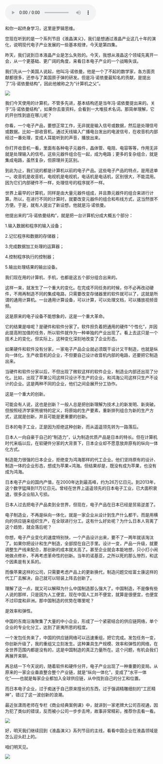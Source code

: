 <audio src="http://igetoss.cdn.igetget.com/mp3/201707/05/201707051738179733735392.mp3" controls="controls">您的浏览器不支持 audio 标签。</audio><p>和你一起终身学习，这里是罗辑思维。</p><p>您现在听到的是一个系列节目《液晶演义》，我们是想通过液晶产业这几十年的演化，说明现代电子产业发展的一些基本规律，今天是第四集。</p><p>昨天，我们说到日本液晶产业是怎么失败的。今天，我想从液晶这个领域先离开一会，从一个更基础、更广阔的角度，来看日本电子产业的一个战略失误。</p><p>我们先从一个美国人说起，他叫冯·诺依曼。他是一个了不起的数学家，各方面贡献都很多，还参与了美国原子弹的研发。但是冯·诺依曼最知名的贡献，是提出了“冯·诺依曼结构”，因此他被称之为“计算机之父”。</p><img src="https://piccdn.igetget.com/img/201707/05/201707052125424527381520.jpg" /><p>我们今天使用的计算机，不管多先进，基本结构还是当年冯·诺依曼提出来的。关于“冯·诺依曼结构”，如果你去查资料，会看到一大堆技术名词。那简单理解，它的开创性到底在哪儿呢？</p><p>你看，一个电子产品，要想正常工作，无非就是输入信号或数据，然后是处理信号或数据。比如一部收音机，通过天线输入广播电台发出的电波信号，在收音机内部经过一番处理，变成人耳能听到的声音，播放出来。</p><p>你打开收音机一看，里面有各种电子元器件，晶体管、电阻、电容等等，作用无非就是处理输入的信号。这些元器件组合在一起，成为电路；更多的复杂组合，就是集成电路，虽然复杂，但原理并无区别。</p><p>到此为止，我们说的都是计算机以前的电子产品。这些电子产品的特点，是用途单一。收音机是收音机，电视机是电视机，电话机是电话机，区别很大，不能混用。因为它们内部硬件不一样，处理信号的程序就不一样。</p><p>世界上最早的计算机，同样是由大量元器件组成，并且靠元器件的组合来进行计算。所以，在进行不同的计算时，就要改变元器件的组合和布线方式，这当然很不方便。于是，就有人提出了新设想，他就是冯·诺依曼。</p><p>他提出来的“冯·诺依曼结构”，就是把一台计算机分成大概五个部分：</p><p>1.输入数据和程序的输入设备；</p><p>2.记忆程序和数据的存储器；</p><p>3.完成数据加工处理的运算器；</p><p>4.控制程序执行的控制器；</p><p>5.输出处理结果的输出设备。</p><p>我们现在用的计算机、手机，也都是这五个部分组合出来的。</p><p>这样一来，就发生了一个重大的变化。在完成不同任务的时候，你不必再改动硬件，不用再制造不同的集成电路，只需要改变存储器里的软件就可以了，这就是所谓的通用计算机。一台通用计算设备，可以计算，可以处理文档，可以播放视频音频。</p><p>这是原来的电子设备不能想象的，这是一个重大革命。</p><p>它的结果是啥呢？是硬件和软件分家了。软件担负着把通用的硬件“个性化”，并因此提高附加值的任务，所以软件就作为一种单独的产业出现了。看上去这只是一个技术上的变化，但实际上，这种变化深刻地改变了企业形态。</p><p>如果硬件和软件没有分家，一家电子产品企业就必须既干设计又干制造，也就是纵向一体化。生产收音机的企业，不但要自己设计收音机内部的电路，还要把它制造出来。</p><p>当硬件和软件分家以后，不但出现了微软这样的软件企业，制造业内部还出现了分化。比如，出现了苹果公司这样只设计不生产的企业，和鸿海公司这样只生产不设计的企业。这是两种不同的企业，他们之间会展开分工协作。</p><p>这是一个重大的创新。</p><p>可能会有人说，这也是创新？一般人总是把创新理解为技术上的新发明、新突破。但按照经济学家熊彼特的定义，将原始的生产要素，重新排列组合为新的生产方式，这就是创新，并且可能是更重要的创新。</p><p>日本的电子工业，正是因为拒绝这种创新，而从遥遥领先转为一路落后。</p><p>日本人一向自豪于自己的“制造力”，认为制造优质产品是日本的特长。但在计算机时代来临以后，在软硬件分家的大背景下，日本企业却不愿意放弃原有的纵向一体化方式。</p><p>制造能力很强的日本企业，拒绝变为鸿海那样的代工企业。他们坚持原有的设计、制造一体的企业形态，想成为苹果+鸿海。但结果却是，既没有成为苹果，也没有成为鸿海。</p><p>日本电子产业的国内产值，在2000年达到最高峰，约为26万亿日元。到2013年，这个数字猛降到11万亿日元。曾经在世界上遥遥领先的日本电子工业，已大面积衰退，很多企业陷入亏损。</p><p>日本人过去把电子产品卖到全世界，但现在，电子产品在日本已经是贸易逆差了。</p><p>电子制造业，不再是纵向一体化，就是一家企业从设计到生产什么都干。而是用横向的供应链来组织生产，在全球进行分工。这有什么好处呢？为什么日本人背离了这个趋势，就会落后呢？</p><p>你想，电子产业变化的速度特别快，一个产品设计出来，要不了一两年就该淘汰了。如果你把设计和生产制造，全部捏在自己手里。设计一变，产品一升级，就要调整生产线来配合，那创新的成本就太高了。甚至企业就会本能地想，只小打小闹地做点修补，不再考虑革命性的创新。当年的诺基亚，之所以死的那么惨烈，和这个因素是有关系的。</p><p>而像苹果这样的公司，只需要考虑产品上的更新换代，制造问题交给富士康这样的代工厂去解决，自己就可以轻装上阵去创新了。</p><p>理解了这一点，就又可以解释为什么中国制造那么强大了。中国制造，不是像有些人说的那样，只是因为人工便宜。现在中国人工并不便宜，就算是很便宜，也便宜不过印度和非洲。那中国制造的优势在哪里呢？</p><p>是效率和弹性。</p><p>中国的东南沿海聚集了大量的中小企业，形成了一个紧密结合的供应链网络，单个企业的专业化分工，达到了匪夷所思的程度。</p><p>一个发包任务来了，中国的供应链网络可以迅速重组，把它完成。发包任务一变，你创新升级了，我的重组又立刻发生。这种兼具生产规模、效率和弹性的网络，在全世界范围内都是没有的，这是中国制造的真正力量所在。这个问题，有机会我们再展开来聊。</p><p>再总结一下今天说的，随着软件和硬件分开，电子产业出现了一种重要的变局。从原来的一家企业垂直整合整个产业链，就是“纵向一体化”，变成了“水平一体化”——也就是每家企业都加入全球供应链，从中找到自己的分工和位置。</p><p>而日本电子企业，过于痴迷于自己原来擅长的东西，过于强调精雕细刻的“工匠精神”，错过了这一波创新的浪潮。</p><p>最近张潇雨老师在专栏《商业经典案例课》中，就讲到一家老牌大公司百视通，因为犯了类似的错误，反而被小公司一步步击垮，故事非常精彩，推荐你去看一看。</p><img src="https://piccdn.igetget.com/img/201707/05/201707052127266196133616.jpg" /><p>好，明天我们继续回到《液晶演义》系列节目的主线，看看中国企业在液晶领域是怎么迎头赶上的。</p><p>咱们明天见。</p><img src="https://piccdn.igetget.com/img/201707/05/201707052128437979473062.jpg" />